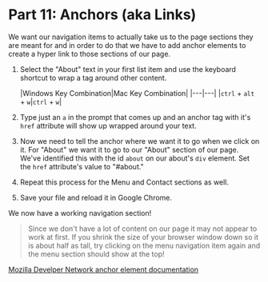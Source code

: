 # Part 11: Anchors (aka Links)

We want our navigation items to actually take us to the page sections they are meant for and in order to do that we have to add anchor elements to create a hyper link to those sections of our page.

1. Select the "About" text in your first list item and use the keyboard shortcut to wrap a tag around other content. 

    |Windows Key Combination|Mac Key Combination|
|---|---|
|`ctrl` + `alt` + `w`|`ctrl` + `w`|

2. Type just an `a` in the prompt that comes up and an anchor tag with it's `href` attribute will show up wrapped around your text.

3. Now we need to tell the anchor where we want it to go when we click on it.  For "About" we want it to go to our "About" section of our page.  We've identified this with the id `about` on our about's `div` element.  Set the `href` attribute's value to "#about."

4. Repeat this process for the Menu and Contact sections as well.  

5. Save your file and reload it in Google Chrome.

We now have a working navigation section!
>Since we don't have a lot of content on our page it may not appear to work at first.  If you shrink the size of your browser window down so it is about half as tall, try clicking on the menu navigation item again and the menu section should show at the top!

[Mozilla Develper Network anchor element documentation](https://developer.mozilla.org/en-US/docs/Web/HTML/Element/a)











